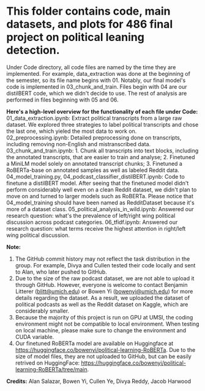 # This folder contains code, main datasets, and plots for 486 final project on political leaning detection.

Under Code directory, all code files are named by the time they are implemented. For example, data_extraction was done at the beginning of the semester, so its file name begins with 01. Notably, our final model's code is implemented in 03_chunk_and_train. Files begin with 04 are our distilBERT code, which we didn't decide to use. The rest of analysis are performed in files beginning with 05 and 06.

**Here's a high-level overview for the functionality of each file under Code:**
<br> 01_data_extraction.ipynb: Extract political transcripts from a large raw dataset. We explored three strategies to label political transcripts and chose the last one, which yieled the most data to work on.
02_preprocessing.ipynb: Detailed preprocessing done on transcripts, including removing non-English and mistranscribed data. 
03_chunk_and_train.ipynb: 1. Chunk all transcripts into text blocks, including the annotated transcripts, that are easier to train and analyse; 2. Finetuned a MiniLM model solely on annotated transcript chunks; 3. Finetuned a RoBERTa-base on annotated samples as well as labeled Reddit data.
04_model_training.py, 04_podcast_classifier_distilBERT.ipynb: Code to finetune a distilBERT model. After seeing that the finetuned model didn't perform considerably well even on a clean Reddit dataset, we didn't plan to move on and turned to larger models such as RoBERTa. Please notice that 04_model_training should have been named as RedditDataset because it's more of a dataset class. 
05_political_analysis_in_wild.ipynb: Answered our research question: what's the prevalence of left/right wing political discussion across podcast categories.
06_tfidf.ipynb: Answered our research question: what terms receive the highest attention in right/left wing political discussion. 


**Note:** 
1. The GitHub commit history may not reflect the task distribution in the group. For example, Divya and Cullen tested their code locally and sent to Alan, who later pushed to GitHub. 
2. Due to the size of the raw podcast dataset, we are not able to upload it through GitHub. However, everyone is welcome to contact Benjamin Litterer (blitt@umich.edu) or Bowen Yi (bowenyi@umich.edu) for more details regarding the dataset.
As a result, we uploaded the dataset of political podcasts as well as the Reddit dataset on Kaggle, which are considerably smaller. 
3. Because the majority of this project is run on GPU at UMSI, the coding environment might not be compatible to local environment. When testing on local machine, please make sure to change the environment and CUDA variable.
4. Our finetuned RoBERTa model are available on Huggingface at https://huggingface.co/bowenyi/political-learning-RoBERTa. Due to the size of model files, they are not uploaded to GitHub, but can be easily retrived on HuggingFace: https://huggingface.co/bowenyi/political-learning-RoBERTa/tree/main. 

**Credits:**
Alan Salazar, Bowen Yi, Cullen Ye, Divya Reddy, Jacob Harwood
